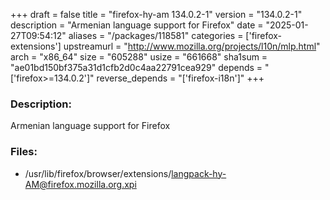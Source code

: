 +++
draft = false
title = "firefox-hy-am 134.0.2-1"
version = "134.0.2-1"
description = "Armenian language support for Firefox"
date = "2025-01-27T09:54:12"
aliases = "/packages/118581"
categories = ['firefox-extensions']
upstreamurl = "http://www.mozilla.org/projects/l10n/mlp.html"
arch = "x86_64"
size = "605288"
usize = "661668"
sha1sum = "ae01bd150bf375a31d1cfb2d0c4aa22791cea929"
depends = "['firefox>=134.0.2']"
reverse_depends = "['firefox-i18n']"
+++
### Description: 
Armenian language support for Firefox

### Files: 
* /usr/lib/firefox/browser/extensions/langpack-hy-AM@firefox.mozilla.org.xpi
